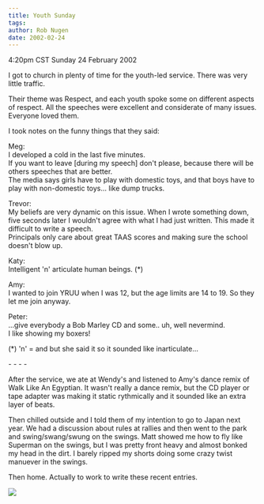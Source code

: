```yaml
---
title: Youth Sunday
tags: 
author: Rob Nugen
date: 2002-02-24
---
```


<title></title>
<p class=date>4:20pm CST Sunday 24 February 2002</p>

<p>I got to church in plenty of time for the youth-led service.  There
was very little traffic.</p>

<p>Their theme was Respect, and each youth spoke some on different
aspects of respect.  All the speeches were excellent and considerate
of many issues.  Everyone loved them.</p>

<p>I took notes on the funny things that they said:</p>

<p>Meg:
<br>I developed a cold in the last five minutes.
<br>If you want to leave [during my speech] don't please, because
there will be others speeches that are better.
<br>The media says girls have to play with domestic toys, and that
boys have to play with non-domestic toys...  like dump trucks.</p>

<p>Trevor:
<br>My beliefs are very dynamic on this issue.  When I wrote something
down, five seconds later I wouldn't agree with what I had just
written.  This made it difficult to write a speech.
<br>Principals only care about great TAAS scores and making sure the
school doesn't blow up.</p>

<p>Katy:
<br>Intelligent 'n' articulate human beings. (*)</p>

<p>Amy:
<br>I wanted to join YRUU when I was 12, but the age limits are 14 to
19.  So they let me join anyway.</p>

<p>Peter:
<br>...give everybody a Bob Marley CD and some.. uh, well nevermind.
<br>I like showing my boxers!</p>

<p>(*) 'n' = and but she said it so it sounded like inarticulate...</p>

<p>- - - -</p>

<p>After the service, we ate at Wendy's and listened to Amy's dance
remix of Walk Like An Egyptian.  It wasn't really a dance remix, but
the CD player or tape adapter was making it static rythmically and it
sounded like an extra layer of beats.</p>

<p>Then chilled outside and I told them of my intention to go to Japan
next year.  We had a discussion about rules at rallies and then went
to the park and swing/swang/swung on the swings.  Matt showed me how
to fly like Superman on the swings, but I was pretty front heavy and
almost bonked my head in the dirt.  I barely ripped my shorts doing
some crazy twist manuever in the swings.</p>

<p>Then home.  Actually to work to write these recent entries.</p>

<p><img src='/images/rob/wL-ROB.gif'/></p>

